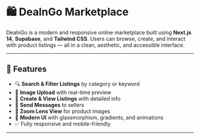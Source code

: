 # 🛍️ DealnGo Marketplace

DealnGo is a modern and responsive online marketplace built using **Next.js 14**, **Supabase**, and **Tailwind CSS**. Users can browse, create, and interact with product listings — all in a clean, aesthetic, and accessible interface.

---

## 🚀 Features

- 🔍 **Search & Filter Listings** by category or keyword
- 📸 **Image Upload** with real-time preview
- 📝 **Create & View Listings** with detailed info
- 💬 **Send Messages** to sellers
- 🔎 **Zoom Lens View** for product images
- 🌈 **Modern UI** with glassmorphism, gradients, and animations
- ✅ Fully responsive and mobile-friendly

---
